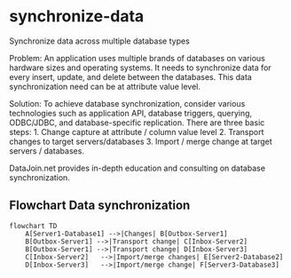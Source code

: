 # synchronize-data
 Synchronize data across multiple database types  

Problem: An application uses multiple brands of databases on various hardware sizes and operating systems. It needs to synchronize data for every insert, update, and delete between the databases. This data synchronization need can be at attribute value level.  

Solution: To achieve database synchronization, consider various technologies such as application API, database triggers, querying, ODBC/JDBC, and database-specific replication. There are three basic steps: 1. Change capture at attribute / column value level  2. Transport changes to target servers/databases 3. Import / merge change at target servers / databases.  

DataJoin.net provides in-depth education and consulting on database synchronization.  

## Flowchart  Data synchronization  
```mermaid  
flowchart TD  
    A[Server1-Database1] -->|Changes| B[Outbox-Server1]  
    B[Outbox-Server1] -->|Transport change| C[Inbox-Server2]  
    B[Outbox-Server1] -->|Transport change| D[Inbox-Server3]  
    C[Inbox-Server2]   -->|Import/merge changes| E[Server2-Database2] 
    D[Inbox-Server3]   -->|Import/merge change| F[Server3-Database3]   
```  

